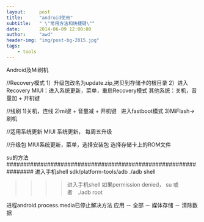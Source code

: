 ```yaml
---
layout:     post
title:      "android使用"
subtitle:   " \"常用方法和快捷键\""
date:       2014-06-09 12:00:00
author:     "awd"
header-img: "img/post-bg-2015.jpg"
tags:
    - tools
---
```

Android及Mi刷机

//Recovery模式
1）升级包改名为update.zip,拷贝到存储卡的根目录
2）进入Recovery
	MIUI：进入系统更新，菜单，重启Recovery模式
	其他系统：关机，音量加 + 开机键


//线刷
1)关机，连线
2)mi键 + 音量减 + 开机键
  进入fastboot模式
3)MiFlash->刷机



//适用系统更新
MIUI 系统更新， 每周五升级

//升级包
MIUI系统更新，菜单，选择安装包
选择存储卡上的ROM文件







su的方法
################################################################
进入手机shell
sdk/platform-tools/adb
./adb shell
>>>>进入手机shell
如果permission denied， su
或者　./adb root


进程android.process.media已停止解决方法
应用 － 全部 － 媒体存储 － 清除数据
